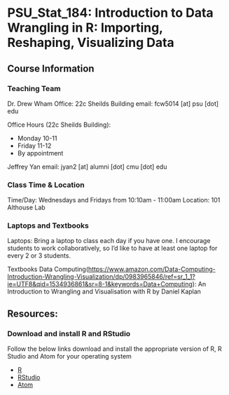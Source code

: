 # PSU_Stat_184: Introduction to Data Wrangling in R: Importing, Reshaping, Visualizing Data

## Course Information
### Teaching Team
Dr. Drew Wham 
Office: 22c Sheilds Building
email: fcw5014 [at] psu [dot] edu

Office Hours (22c Sheilds Building):
* Monday 10-11
* Friday 11-12
* By appointment

Jeffrey Yan
email: jyan2 [at] alumni [dot] cmu [dot] edu

### Class Time & Location
Time/Day: Wednesdays and Fridays from 10:10am - 11:00am 
Location: 101 Althouse Lab

### Laptops and Textbooks
Laptops: Bring a laptop to class each day if you have one. I encourage students to work collaboratively, so I’d like to have at least one laptop for every 2 or 3 students.

Textbooks
Data Computing(https://www.amazon.com/Data-Computing-Introduction-Wrangling-Visualization/dp/0983965846/ref=sr_1_1?ie=UTF8&qid=1534936861&sr=8-1&keywords=Data+Computing): An Introduction to Wrangling and Visualisation with R by Daniel Kaplan





## Resources:
### Download and install R and RStudio
Follow the below links download and install the appropriate version of R, R Studio and Atom for your operating system
* [R](https://www.r-project.org)
* [RStudio](https://www.rstudio.com/products/RStudio/)
* [Atom](https://atom.io)
